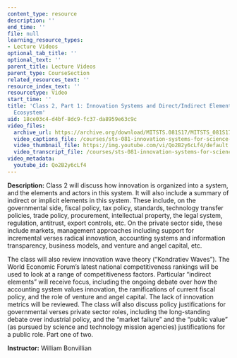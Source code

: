 ```yaml
---
content_type: resource
description: ''
end_time: ''
file: null
learning_resource_types:
- Lecture Videos
optional_tab_title: ''
optional_text: ''
parent_title: Lecture Videos
parent_type: CourseSection
related_resources_text: ''
resource_index_text: ''
resourcetype: Video
start_time: ''
title: 'Class 2, Part 1: Innovation Systems and Direct/Indirect Elements in the Innovation
  Ecosystem'
uid: 18ce03c4-d4bf-8dc9-fc37-da8959e63c9c
video_files:
  archive_url: https://archive.org/download/MITSTS.081S17/MITSTS_081S17_Class02_1_300k.mp4
  video_captions_file: /courses/sts-081-innovation-systems-for-science-technology-energy-manufacturing-and-health-spring-2017/3f6adb5c91315b32be0d8333d2b61011_Qo2B2y6cLf4.vtt
  video_thumbnail_file: https://img.youtube.com/vi/Qo2B2y6cLf4/default.jpg
  video_transcript_file: /courses/sts-081-innovation-systems-for-science-technology-energy-manufacturing-and-health-spring-2017/305176fc2ffa05c1e6e590bf8a2b8d98_Qo2B2y6cLf4.pdf
video_metadata:
  youtube_id: Qo2B2y6cLf4
---
```


**Description:** Class 2 will discuss how innovation is organized into a system, and the elements and actors in this system. It will also include a summary of indirect or implicit elements in this system. These include, on the governmental side, fiscal policy, tax policy, standards, technology transfer policies, trade policy, procurement, intellectual property, the legal system, regulation, antitrust, export controls, etc. On the private sector side, these include markets, management approaches including support for incremental verses radical innovation, accounting systems and information transparency, business models, and venture and angel capital, etc.

The class will also review innovation wave theory (“Kondratiev Waves”). The World Economic Forum’s latest national competitiveness rankings will be used to look at a range of competitiveness factors. Particular “indirect elements” will receive focus, including the ongoing debate over how the accounting system values innovation, the ramifications of current fiscal policy, and the role of venture and angel capital. The lack of innovation metrics will be reviewed. The class will also discuss policy justifications for governmental verses private sector roles, including the long-standing debate over industrial policy, and the “market failure” and the “public value” (as pursued by science and technology mission agencies) justifications for a public role. Part one of two.

**Instructor:** William Bonvillian